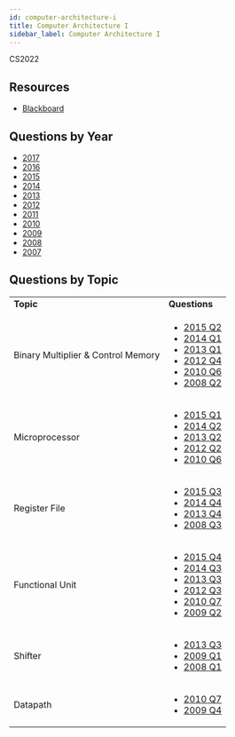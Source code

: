 ```yaml
---
id: computer-architecture-i
title: Computer Architecture I
sidebar_label: Computer Architecture I
---
```


CS2022

## Resources

* [Blackboard](https://mymodule.tcd.ie/)

## Questions by Year

* [2017]()
* [2016]()
* [2015]()
* [2014]()
* [2013]()
* [2012]()
* [2011]()
* [2010]()
* [2009]()
* [2008]()
* [2007]()

## Questions by Topic
<table class="examQuestions">
    <tr>
        <td><strong>Topic</strong></td>
        <td><strong>Questions</strong></td>
    </tr>
    <tr>
        <td>Binary Multiplier &amp; Control Memory</td>
        <td>
            <ul class="questions">
                <li><a href="https://www.tcd.ie/academicregistry/exams/assets/local/past-papers2015/CS/CS2022-1.PDF#page=3">2015 Q2</a></li>
                <li><a href="https://www.tcd.ie/academicregistry/exams/assets/local/past-papers2014/CS/CS20221.pdf#page=2">2014 Q1</a></li>
                <li><a href="https://www.tcd.ie/academicregistry/exams/assets/local/past-papers2013/CS/CS20221.pdf#page=2">2013 Q1</a></li>
                <li><a href="https://www.tcd.ie/Local/Exam_Papers/2012/XC/XCS20221.pdf#page=5">2012 Q4</a></li>
                <li><a href="https://www.tcd.ie/Local/Exam_Papers/2010/XC/XCS20211.pdf#page=8">2010 Q6</a></li>
                <li><a href="https://www.tcd.ie/Local/Exam_Papers/2008/XC/XCS2BA41.pdf#page=3">2008 Q2</a></li>
            </ul>
        </td>
    </tr>
    <tr>
        <td>Microprocessor</td>
        <td>
            <ul class="questions">
                <li><a href="https://www.tcd.ie/academicregistry/exams/assets/local/past-papers2015/CS/CS2022-1.PDF#page=2">2015 Q1</a></li>
                <li><a href="https://www.tcd.ie/academicregistry/exams/assets/local/past-papers2014/CS/CS20221.pdf#page=4">2014 Q2</a></li>
                <li><a href="https://www.tcd.ie/academicregistry/exams/assets/local/past-papers2013/CS/CS20221.pdf#page=4">2013 Q2</a></li>
                <li><a href="https://www.tcd.ie/Local/Exam_Papers/2012/XC/XCS20221.pdf#page=3">2012 Q2</a></li>
                <li><a href="https://www.tcd.ie/Local/Exam_Papers/2010/XC/XCS20211.pdf#page=8">2010 Q6</a></li>
            </ul>
        </td>
    </tr>
    <tr>
        <td>Register File</td>
        <td>
            <ul class="questions">
                <li><a href="https://www.tcd.ie/academicregistry/exams/assets/local/past-papers2015/CS/CS2022-1.PDF#page=4">2015 Q3</a></li>
                <li><a href="https://www.tcd.ie/academicregistry/exams/assets/local/past-papers2014/CS/CS20221.pdf#page=6">2014 Q4</a></li>
                <li><a href="https://www.tcd.ie/academicregistry/exams/assets/local/past-papers2013/CS/CS20221.pdf#page=6">2013 Q4</a></li>
                <li><a href="https://www.tcd.ie/Local/Exam_Papers/2008/XC/XCS2BA41.pdf#page=6">2008 Q3</a></li>
            </ul>
        </td>
    </tr>
    <tr>
        <td>Functional Unit</td>
        <td>
            <ul class="questions">
                <li><a href="https://www.tcd.ie/academicregistry/exams/assets/local/past-papers2015/CS/CS2022-1.PDF#page=6">2015 Q4</a></li>
                <li><a href="https://www.tcd.ie/academicregistry/exams/assets/local/past-papers2014/CS/CS20221.pdf#page=5">2014 Q3</a></li>
                <li><a href="https://www.tcd.ie/academicregistry/exams/assets/local/past-papers2013/CS/CS20221.pdf#page=5">2013 Q3</a></li>
                <li><a href="https://www.tcd.ie/Local/Exam_Papers/2012/XC/XCS20221.pdf#page=4">2012 Q3</a></li>
                <li><a href="https://www.tcd.ie/Local/Exam_Papers/2010/XC/XCS20211.pdf#page=9">2010 Q7</a></li>
                <li><a href="https://www.tcd.ie/Local/Exam_Papers/2009/XC/XCS2BA41.pdf#page=2&zoom=0,0,500">2009 Q2</a></li>
            </ul>
        </td>
    </tr>
    <tr>
        <td>Shifter</td>
        <td>
            <ul class="questions">
                <li><a href="https://www.tcd.ie/academicregistry/exams/assets/local/past-papers2013/CS/CS20221.pdf#page=5">2013 Q3</a></li>
                <li><a href="https://www.tcd.ie/Local/Exam_Papers/2009/XC/XCS2BA41.pdf#page=2">2009 Q1</a></li>
                <li><a href="https://www.tcd.ie/Local/Exam_Papers/2008/XC/XCS2BA41.pdf#page=2">2008 Q1</a></li>
            </ul>
        </td>
    </tr>
    <tr>
        <td>Datapath</td>
        <td>
            <ul class="questions">
                <li><a href="https://www.tcd.ie/Local/Exam_Papers/2010/XC/XCS20211.pdf#page=9">2010 Q7</a></li>
                <li><a href="https://www.tcd.ie/Local/Exam_Papers/2009/XC/XCS2BA41.pdf#page=3">2009 Q4</a></li>
            </ul>
        </td>
    </tr>
</table>
